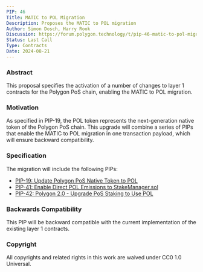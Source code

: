 ```yaml
---
PIP: 46
Title: MATIC to POL Migration 
Description: Proposes the MATIC to POL migration
Author: Simon Dosch, Harry Rook
Discussion: https://forum.polygon.technology/t/pip-46-matic-to-pol-migration/19672
Status: Last Call
Type: Contracts
Date: 2024-08-21
---
```


### Abstract

This proposal specifies the activation of a number of changes to layer 1 contracts for the Polygon PoS chain, enabling the MATIC to POL migration. 

### Motivation

As specified in PIP-19, the POL token represents the next-generation native token of the Polygon PoS chain. This upgrade will combine a series of PIPs that enable the MATIC to POL migration in one transaction payload, which will ensure backward compatibility. 

### Specification

The migration will include the following PIPs:

* [PIP-19: Update Polygon PoS Native Token to POL](https://github.com/maticnetwork/Polygon-Improvement-Proposals/blob/main/PIPs/PIP-19.md)
* [PIP-41: Enable Direct POL Emissions to StakeManager.sol](https://github.com/maticnetwork/Polygon-Improvement-Proposals/blob/main/PIPs/PIP-41.md)
* [PIP-42: Polygon 2.0 - Upgrade PoS Staking to Use POL](https://github.com/maticnetwork/Polygon-Improvement-Proposals/blob/main/PIPs/PIP-42.md)

### Backwards Compatibility

This PIP will be backward compatible with the current implementation of the existing layer 1 contracts.

### Copyright

All copyrights and related rights in this work are waived under CC0 1.0 Universal.


